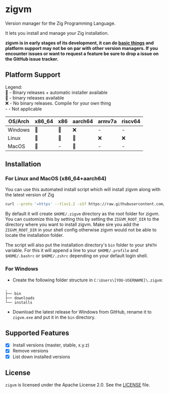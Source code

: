 # zigvm
Version manager for the Zig Programming Language.

It lets you install and manage your Zig installation.

**zigvm is in early stages of its development, it can do [basic things](#supported-features) and platform support 
may not be on par with other version managers. If you encounter issues or want to request a feature
be sure to drop a issue on the GitHub issue tracker.**

## Platform Support
Legend:  
🎉 - Binary releases + automatic installer available  
💪 - binary releases available  
❌ - No binary releases. Compile for your own thing  
\- - Not applicable

| OS/Arch | x86_64 | x86 | aarch64 | armv7a | riscv64 |
|---------|--------|-----|---------|--------|---------|
| Windows |   💪   |  💪 |    ❌   |   -    |    -    |
| Linux   |   🎉   |  🎉 |    🎉   |   ❌   |    ❌   |  
| MacOS   |   🎉   |  -  |    🎉   |   -    |    -    |

## Installation
### For Linux and MacOS (x86_64+aarch64)
You can use this automated install script which will install zigvm along with the latest version of Zig

```sh
curl --proto '=https' --tlsv1.2 -sSf https://raw.githubusercontent.com/AMythicDev/zigvm/main/scripts/install.sh | sh
```

By default it will create `$HOME/.zigvm` directory as the root folder for zigvm. You can customize this by setting this
by setting the `ZIGVM_ROOT_DIR` to the directory where you want to install zigvm. Make sire you add the `ZIGVM_ROOT_DIR`
in your shell config otherwise zigvm would not be able to locate the installation folder.

The script will also put the installation directory's `bin` folder to your `$PATH` variable. For this it will append
a line to your `$HOME/.profile` and `$HOME/.bashrc` or `$HOME/.zshrc` depending on your default login shell.

### For Windows
* Create the following folder structure in `C:\Users\[YOU-USERNAME]\.zigvm`:
```
.
├── bin
├── downloads
└── installs
```
* Download the latest release for Windows from GitHub, rename it to `zigvm.exe` and put it in the `bin` directory.

## Supported Features
- [x] Install versions (master, stable, x.y.z)
- [x] Remove versions
- [x] List down installed versions

## License
`zigvm` is licensed under the Apache License 2.0. See the [LICENSE](./LICENSE) file.

